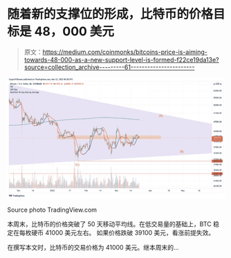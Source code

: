 # 随着新的支撑位的形成，比特币的价格目标是 48，000 美元

> 原文：<https://medium.com/coinmonks/bitcoins-price-is-aiming-towards-48-000-as-a-new-support-level-is-formed-f22ce19da13e?source=collection_archive---------61----------------------->

![](img/95b77dabd25d2faa3d4b493b205f4e33.png)

Source photo TradingView.com

本周末，比特币的价格突破了 50 天移动平均线。在低交易量的基础上，BTC 稳定在每枚硬币 41000 美元左右。
如果价格跌破 39100 美元，看涨前提失效。

在撰写本文时，比特币的交易价格为 41000 美元。继本周末的…